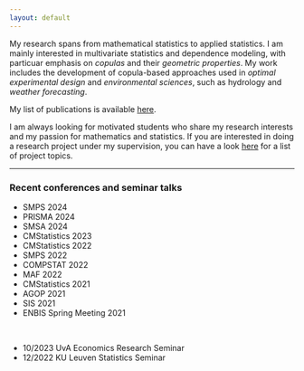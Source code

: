 ```yaml
---
layout: default
---
```



My research spans from mathematical statistics to applied statistics. I am mainly interested in multivariate statistics and dependence modeling, with particuar emphasis on _copulas_ and their _geometric properties_. My work includes the development of copula-based approaches used in _optimal experimental design_ and _environmental sciences_, such as hydrology and _weather forecasting_.

My list of publications is available [here](https://research.tue.nl/en/persons/elisa-perrone/publications/).


I am always looking for motivated students who share my research interests and my passion for mathematics and statistics. If you are interested in doing a research project under my supervision, you can have a look [here](teaching.html) for a list of project topics.


---

### Recent conferences and seminar talks
* SMPS 2024
* PRISMA 2024 
* SMSA 2024 
* CMStatistics 2023 
* CMStatistics 2022
* SMPS 2022
* COMPSTAT 2022 
* MAF 2022
* CMStatistics 2021
* AGOP 2021
* SIS 2021
* ENBIS Spring Meeting 2021

<br>

* 10/2023 UvA Economics Research Seminar
* 12/2022 KU Leuven Statistics Seminar




<br>
<br>
